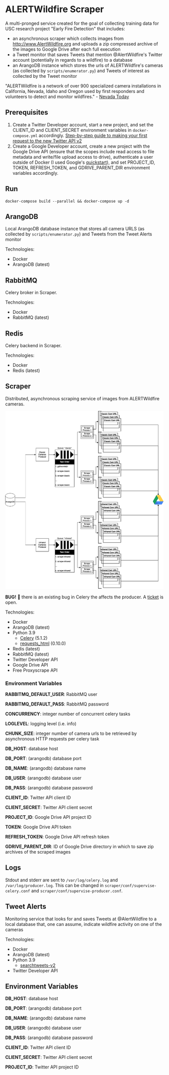 # ALERTWildfire Scraper

A multi-pronged service created for the goal of collecting training data for USC research project "Early Fire Detection" that includes:
* an asynchronous scraper which collects images from http://www.AlertWildfire.org and uploads a zip compressed archive of the images to Google Drive after each full execution
* a Tweet monitor that saves Tweets that mention @AlertWildfire's Twitter account (potentially in regards to a wildfire) to a database
* an ArangoDB instance which stores the urls of ALERTWildfire's cameras (as collected by ```scripts/enumerator.py```) and Tweets of interest as collected by the Tweet monitor

"ALERTWildfire is a network of over 900 specialized camera installations in California, Nevada, Idaho and Oregon used by first responders and volunteers to detect and monitor wildfires." - [Nevada Today](https://www.unr.edu/nevada-today/news/2021/alertwildfire-thermal-cameras)

## Prerequisites

1. Create a Twitter Developer account, start a new project, and set the CLIENT_ID and CLIENT_SECRET environment variables in ```docker-compose.yml``` accordingly. [Step-by-step guide to making your first request to the new Twitter API v2](https://developer.twitter.com/en/docs/tutorials/step-by-step-guide-to-making-your-first-request-to-the-twitter-api-v2)
2. Create a Google Developer account, create a new project with the Google Drive API (ensure that the scopes include read access to file metadata and write/file upload access to drive), authenticate a user outside of Docker (I used Google's [quickstart](https://developers.google.com/drive/api/v3/quickstart/python#step_2_configure_the_sample)), and set PROJECT_ID, TOKEN, REFRESH_TOKEN, and GDRIVE_PARENT_DIR environment variables accordingly.

## Run
```
docker-compose build --parallel && docker-compose up -d
```

## ArangoDB
Local ArangoDB database instance that stores all camera URLS (as collected by ```scripts/enumerator.py```) and Tweets from the Tweet Alerts monitor

Technologies:
* Docker
* ArangoDB (latest)

## RabbitMQ
Celery broker in Scraper.

Technologies:
* Docker
* RabbitMQ (latest)

## Redis
Celery backend in Scraper.

Technologies:
* Docker
* Redis (latest)

## Scraper
Distributed, asynchronous scraping service of images from ALERTWildfire cameras.

![](media/diagram.png)

<b>BUG!</b> 🐛 there is an existing bug in Celery the affects the producer. A [ticket](https://github.com/celery/celery/issues/6937) is open.

Technologies:
* Docker
* ArangoDB (latest)
* Python 3.9
  * [Celery](https://github.com/celery/celery) (5.1.2)
  * [requests_html](https://github.com/psf/requests-html) (0.10.0)
* Redis (latest)
* RabbitMQ (latest)
* Twitter Developer API
* Google Drive API
* Free Proxyscrape API

### Environment Variables
<b>RABBITMQ_DEFAULT_USER</b>: RabbitMQ user

<b>RABBITMQ_DEFAULT_PASS</b>: RabbitMQ password

<b>CONCURRENCY</b>: integer number of concurrent celery tasks

<b>LOGLEVEL</b>: logging level (i.e. info)

<b>CHUNK_SIZE</b>: integer number of camera urls to be retrieved by asynchronous HTTP requests per celery task

<b>DB_HOST</b>: database host

<b>DB_PORT</b>: (arangodb) database port

<b>DB_NAME</b>: (arangodb) database name

<b>DB_USER</b>: (arangodb) database user

<b>DB_PASS</b>: (arangodb) database password

<b>CLIENT_ID</b>: Twitter API client ID

<b>CLIENT_SECRET</b>: Twitter API client secret

<b>PROJECT_ID</b>: Google Drive API project ID

<b>TOKEN</b>: Google Drive API token

<b>REFRESH_TOKEN</b>: Google Drive API refresh token

<b>GDRIVE_PARENT_DIR</b>: ID of Google Drive directory in which to save zip archives of the scraped images

## Logs

Stdout and stderr are sent to ```/var/log/celery.log``` and ```/var/log/producer.log```. This can be changed in ```scraper/conf/supervise-celery.conf``` and ```scraper/conf/supervise-producer.conf```.

## Tweet Alerts
Monitoring service that looks for and saves Tweets at @AlertWildfire to a local database that, one can assume, indicate wildfire activity on one of the cameras

Technologies:
* Docker
* ArangoDB (latest)
* Python 3.9
  * [searchtweets-v2](https://github.com/twitterdev/search-tweets-python)
* Twitter Developer API

## Environment Variables

<b>DB_HOST</b>: database host

<b>DB_PORT</b>: (arangodb) database port

<b>DB_NAME</b>: (arangodb) database name

<b>DB_USER</b>: (arangodb) database user

<b>DB_PASS</b>: (arangodb) database password

<b>CLIENT_ID</b>: Twitter API client ID

<b>CLIENT_SECRET</b>: Twitter API client secret

<b>PROJECT_ID</b>: Twitter API project ID
